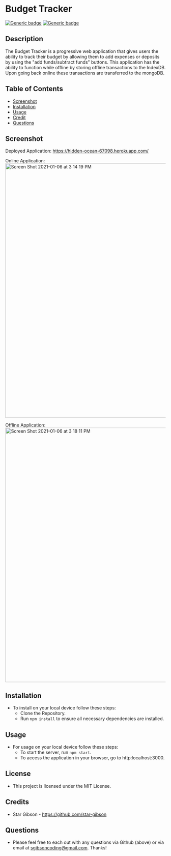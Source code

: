 # Budget Tracker
[![Generic badge](https://img.shields.io/badge/License-MIT-blue.svg)](https://shields.io/)
[![Generic badge](https://img.shields.io/badge/PWA-ProgressiveWebApp-blue.svg)](https://shields.io/)

## Description

The Budget Tracker is a progressive web application that gives users the ability to track their budget by allowing them to add expenses or deposits by using the "add funds/subtract funds" buttons. This application has the ability to function while offline by storing offline transactions to the IndexDB. Upon going back online these transactions are transferred to the mongoDB.

## Table of Contents

- [Screenshot](#screenshot)
- [Installation](#installation)
- [Usage](#usage)
- [Credit](#credit)
- [Questions](#questions)

## Screenshot

Deployed Application: https://hidden-ocean-67098.herokuapp.com/

Online Application: 
<img width="800" alt="Screen Shot 2021-01-06 at 3 14 19 PM" src="https://user-images.githubusercontent.com/72622031/103817144-1bceef00-5034-11eb-9c96-18ba89088f77.png">

Offline Application:
<img width="800" alt="Screen Shot 2021-01-06 at 3 18 11 PM" src="https://user-images.githubusercontent.com/72622031/103817096-0c4fa600-5034-11eb-9111-dd37cb85127f.png">



## Installation

* To install on your local device follow these steps: 
    * Clone the Repository. 
    * Run `npm install` to ensure all necessary dependencies are installed. 

## Usage
* For usage on your local device follow these steps: 
    * To start the server, run `npm start`.
    * To access the application in your browser, go to http:localhost:3000. 

## License

* This project is licensed under the MIT License.

## Credits
* Star Gibson - https://github.com/star-gibson

## Questions
* Please feel free to each out with any questions via Github (above) or via email at sgibsoncoding@gmail.com. Thanks!